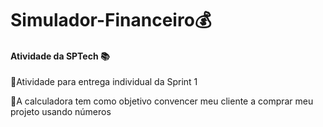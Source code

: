 # Simulador-Financeiro💰

#### Atividade da SPTech 📚

🔹Atividade para entrega individual da Sprint 1

🔹A calculadora tem como objetivo convencer meu cliente a comprar meu projeto usando números



